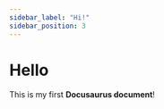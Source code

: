 ```yaml
---
sidebar_label: "Hi!"
sidebar_position: 3
---
```


# Hello

This is my first **Docusaurus document**!
